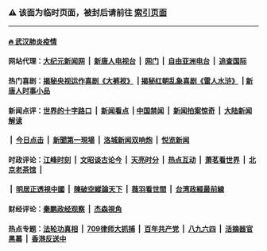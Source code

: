 ### ⚠️ 该面为临时页面，被封后请前往 [索引页面](../link4.md)

---

#### [🔥 武汉肺炎疫情](http://138.197.205.223:10000/videos/corona/)

#### 网站代理：[大纪元新闻网](http://138.197.205.223:10080/gb/) &nbsp;|&nbsp; [新唐人电视台](http://138.197.205.223:8808/gb/) &nbsp;|&nbsp; [网门](http://138.197.205.223:11000/) &nbsp;|&nbsp; [自由亚洲电台](http://138.197.205.223:9800/mandarin/) &nbsp;|&nbsp; [追查国际](http://138.197.205.223:10010/)

#### 热门喜剧：[揭秘央视运作喜剧《大裤衩》](http://138.197.205.223:10000/videos/res/big-shorts/) &nbsp;|&nbsp;[揭秘红朝乱象喜剧《雷人水浒》](http://138.197.205.223:10000/videos/res/OutlawsOfMarsh/) &nbsp;|&nbsp;[新唐人时事小品](http://138.197.205.223:10000/videos/res/comedy/)

#### 新闻点评：[世界的十字路口](http://138.197.205.223/tanghao/) &nbsp;|&nbsp; [新闻看点](http://138.197.205.223/news-insight/) &nbsp;|&nbsp;[中国禁闻](http://138.197.205.223/ntdtv-news/) &nbsp;|&nbsp; [新闻拍案惊奇](http://138.197.205.223/dayu/) &nbsp;|&nbsp; [大陆新闻解读](http://138.197.205.223/ntdtv-comedy/)
####   &nbsp;|&nbsp;  [今日点击](http://138.197.205.223/news-click/)  &nbsp;|&nbsp; [新聞第一現場](http://138.197.205.223/primary-scene/) &nbsp;|&nbsp; [洛城新闻双响炮](http://138.197.205.223/la-news/) &nbsp;|&nbsp; [悦览新闻](http://138.197.205.223/dingyue/)

#### 时政评论：[江峰时刻](http://138.197.205.223/today-in-history/) &nbsp;|&nbsp; [文昭谈古论今](http://138.197.205.223/wenzhao/) &nbsp;|&nbsp; [天亮时分](http://138.197.205.223/tianliang/) &nbsp;|&nbsp; [热点互动](http://138.197.205.223/ntdtv-rdhd/) &nbsp;|&nbsp; [萧茗看世界](http://138.197.205.223/simonegao/) &nbsp;|&nbsp; [北京老茶馆](http://138.197.205.223/teahouse/)  &nbsp;|&nbsp;  
####   &nbsp;|&nbsp;  [明居正透視中國](http://138.197.205.223/decoding-china/)  &nbsp;|&nbsp; [陳破空縱論天下](http://138.197.205.223/pokong/)  &nbsp;|&nbsp; [薇羽看世間](http://138.197.205.223/weiyu/)  &nbsp;|&nbsp; [台湾政經最前線](http://138.197.205.223/taiwan/)   

#### 财经评论：[秦鹏政经观察](http://138.197.205.223/qinpeng/) &nbsp;|&nbsp; [杰森視角 ](http://138.197.205.223/jason/)

#### 热点专题：[法轮功真相](http://138.197.205.223:10000/videos/truth.html) &nbsp;|&nbsp; [709律师大抓捕](http://138.197.205.223:10000/videos/709/) &nbsp;|&nbsp; [百年共产党](http://138.197.205.223:10000/videos/ccp.html) &nbsp;|&nbsp; [八九六四](http://138.197.205.223:10000/videos/88/)  &nbsp;|&nbsp; [活摘器官黑幕](http://138.197.205.223:10000/videos/res/Organs/)  &nbsp;|&nbsp; [香港反送中](http://138.197.205.223:10000/videos/res/hk/) 

<img src='http://gfw-breaker.win/link4.md' width='0px' height='0px'/>

